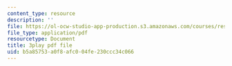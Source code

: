 ```yaml
---
content_type: resource
description: ''
file: https://ol-ocw-studio-app-production.s3.amazonaws.com/courses/res-3-003-learn-to-build-your-own-videogame-with-the-unity-game-engine-and-microsoft-kinect-january-iap-2017/b5a85753a0f8afc004fe230ccc34c066_Zqi2n4oZgvk.pdf
file_type: application/pdf
resourcetype: Document
title: 3play pdf file
uid: b5a85753-a0f8-afc0-04fe-230ccc34c066
---
```

